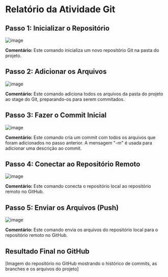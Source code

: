 # Relatório da Atividade Git

## Passo 1: Inicializar o Repositório

![image](https://github.com/FabianoDione/HelloWorld/assets/105398948/23a6e77b-e2ac-4f35-9e57-61016ba7cfdc)

**Comentário:** Este comando inicializa um novo repositório Git na pasta do projeto.

## Passo 2: Adicionar os Arquivos

![image](https://github.com/FabianoDione/HelloWorld/assets/105398948/5e65b1bb-2bbf-498b-8f35-cff1abf9c485)

**Comentário:** Este comando adiciona todos os arquivos da pasta do projeto ao stage do Git, preparando-os para serem commitados.

## Passo 3: Fazer o Commit Inicial

![image](https://github.com/FabianoDione/HelloWorld/assets/105398948/fb2c6c12-bd7b-4d39-a991-1334e0d5f76b)

**Comentário:** Este comando cria um commit com todos os arquivos que foram adicionados no passo anterior. A mensagem "-m" é usada para adicionar uma descrição ao commit.

## Passo 4: Conectar ao Repositório Remoto

![image](https://github.com/FabianoDione/HelloWorld/assets/105398948/356d7109-2202-4d97-81f3-f6e8230ed508)

**Comentário:** Este comando conecta o repositório local ao repositório remoto no GitHub. 

## Passo 5: Enviar os Arquivos (Push)

![image](https://github.com/FabianoDione/HelloWorld/assets/105398948/d26c6696-e597-494f-9d27-20b9f9c576bb)

**Comentário:** Este comando envia os arquivos do repositório local para o repositório remoto no GitHub.

## Resultado Final no GitHub

[Imagem do repositório no GitHub mostrando o histórico de commits, as branches e os arquivos do projeto]
